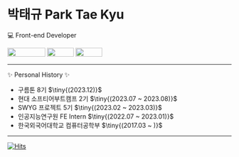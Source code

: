 # 박태규 Park Tae Kyu

💻 Front-end Developer

<img src="https://img.shields.io/badge/javascript-F7DF1E?style=for-the-badge&logo=javascript&logoColor=black" width="85" height="20"> <img src="https://img.shields.io/badge/vue.js-4FC08D?style=for-the-badge&logo=vue.js&logoColor=white"  width="60" height="20"> <img src="https://img.shields.io/badge/React-61DAFB?style=for-the-badge&logo=React&logoColor=white"  width="60" height="20">


---
✨ Personal History ✨

- 구름톤 8기 <span>$\tiny{(2023.12)}$</span>
- 현대 소프티어부트캠프 2기 <span>$\tiny{(2023.07 ~ 2023.08)}$</span>
- SWYG 프로젝트 5기 <span>$\tiny{(2023.02 ~ 2023.03)}$</span>
- 인공지능연구원 FE Intern <span>$\tiny{(2022.07 ~ 2023.01)}$</span>
- 한국외국어대학교 컴퓨터공학부 <span>$\tiny{(2017.03 ~ )}$</span>

---


[![Hits](https://hits.seeyoufarm.com/api/count/incr/badge.svg?url=https%3A%2F%2Fgithub.com%2Fptq124%2Fhit-counter&count_bg=%2379C83D&title_bg=%23555555&icon=&icon_color=%23E7E7E7&title=hits&edge_flat=false)](https://hits.seeyoufarm.com)

<!--
**ptq124/ptq124** is a ✨ _special_ ✨ repository because its `README.md` (this file) appears on your GitHub profile.

Here are some ideas to get you started:

- 🔭 I’m currently working on ...
- 🌱 I’m currently learning ...
- 👯 I’m looking to collaborate on ...
- 🤔 I’m looking for help with ...
- 💬 Ask me about ...
- 📫 How to reach me: ...
- 😄 Pronouns: ...
- ⚡ Fun fact: ...
-->
